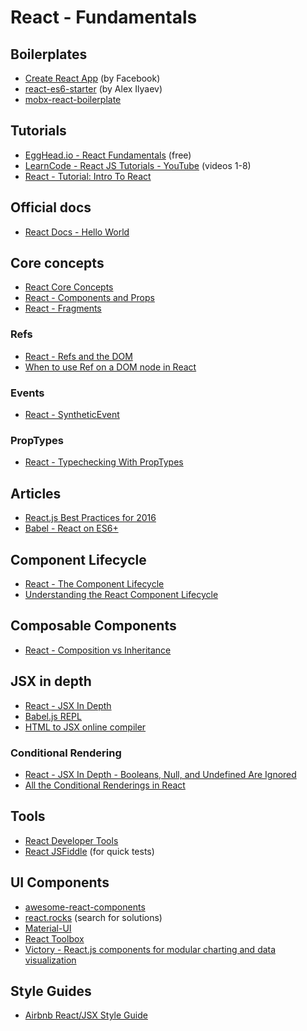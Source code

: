 React - Fundamentals
=====================

Boilerplates
-------------

- [Create React App](https://github.com/facebookincubator/create-react-app) (by Facebook)
- [react-es6-starter](https://github.com/alexilyaev/react-es6-starter) (by Alex Ilyaev)
- [mobx-react-boilerplate](https://github.com/mobxjs/mobx-react-boilerplate)

Tutorials
----------

- [EggHead.io - React Fundamentals](https://egghead.io/courses/react-fundamentals) (free)
- [LearnCode - React JS Tutorials - YouTube](https://www.youtube.com/playlist?list=PLoYCgNOIyGABj2GQSlDRjgvXtqfDxKm5b) (videos 1-8)
- [React - Tutorial: Intro To React](https://facebook.github.io/react/tutorial/tutorial.html)

Official docs
--------------

- [React Docs - Hello World](https://facebook.github.io/react/docs/hello-world.html)

Core concepts
--------------

- [React Core Concepts](https://zombiecodekill.com/2016/06/07/react-core-concepts/)
- [React - Components and Props](https://facebook.github.io/react/docs/components-and-props.html)
- [React - Fragments](https://reactjs.org/blog/2017/11/28/react-v16.2.0-fragment-support.html)

### Refs

- [React - Refs and the DOM](https://facebook.github.io/react/docs/refs-and-the-dom.html)
- [When to use Ref on a DOM node in React](https://www.robinwieruch.de/react-ref-attribute-dom-node/)

### Events

- [React - SyntheticEvent](https://facebook.github.io/react/docs/events.html)

### PropTypes

- [React - Typechecking With PropTypes](https://facebook.github.io/react/docs/typechecking-with-proptypes.html)

Articles
---------

- [React.js Best Practices for 2016](https://blog.risingstack.com/react-js-best-practices-for-2016/)
- [Babel - React on ES6+](https://babeljs.io/blog/2015/06/07/react-on-es6-plus)

Component Lifecycle
--------------------

- [React - The Component Lifecycle](https://facebook.github.io/react/docs/react-component.html)
- [Understanding the React Component Lifecycle](http://busypeoples.github.io/post/react-component-lifecycle/)

Composable Components
----------------------

- [React - Composition vs Inheritance](https://facebook.github.io/react/docs/composition-vs-inheritance.html)

JSX in depth
-------------

- [React - JSX In Depth](https://facebook.github.io/react/docs/jsx-in-depth.html)
- [Babel.js REPL](https://babeljs.io/repl/)
- [HTML to JSX online compiler](http://magic.reactjs.net/htmltojsx.htm)

### Conditional Rendering

- [React - JSX In Depth - Booleans, Null, and Undefined Are Ignored](https://facebook.github.io/react/docs/jsx-in-depth.html#booleans-null-and-undefined-are-ignored)
- [All the Conditional Renderings in React](https://www.robinwieruch.de/conditional-rendering-react/)

Tools
------

- [React Developer Tools](https://github.com/facebook/react-devtools)
- [React JSFiddle](https://jsfiddle.net/reactjs/69z2wepo/) (for quick tests)

UI Components
----------------

- [awesome-react-components](https://github.com/brillout/awesome-react-components)
- [react.rocks](https://react.rocks/) (search for solutions)
- [Material-UI](http://www.material-ui.com/)
- [React Toolbox](http://react-toolbox.com/)
- [Victory - React.js components for modular charting and data visualization](http://formidable.com/open-source/victory/)

Style Guides
-------------

- [Airbnb React/JSX Style Guide](https://github.com/airbnb/javascript/tree/master/react)
